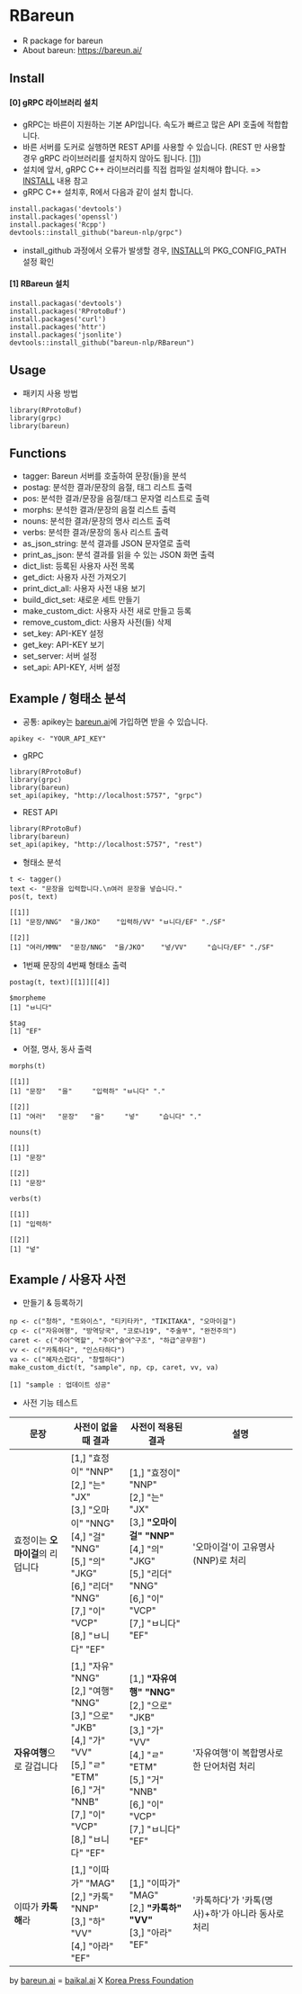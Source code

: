 # RBareun

* R package for bareun
* About bareun: https://bareun.ai/

## Install

#### [0] gRPC 라이브러리 설치

- gRPC는 바른이 지원하는 기본 API입니다. 속도가 빠르고 많은 API 호출에 적합합니다.
- 바른 서버를 도커로 실행하면 REST API를 사용할 수 있습니다. (REST 만 사용할 경우 gRPC 라이브러리를 설치하지 않아도 됩니다. [[1]](#1-rbareun-%EC%84%A4%EC%B9%98))
- 설치에 앞서, gRPC C++ 라이브러리를 직접 컴파일 설치해야 합니다. => [INSTALL](https://github.com/bareun-nlp/RBareun/blob/main/INSTALL.md) 내용 참고 
- gRPC C++ 설치후, R에서 다음과 같이 설치 합니다.
```
install.packagas('devtools')
install.packages('openssl')
install.packages('Rcpp')
devtools::install_github("bareun-nlp/grpc")
```
- install_github 과정에서 오류가 발생할 경우, [INSTALL](https://github.com/bareun-nlp/RBareun/blob/main/INSTALL.md)의 PKG_CONFIG_PATH 설정 확인

#### [1] RBareun 설치
```
install.packagas('devtools')
install.packages('RProtoBuf')
install.packages('curl')
install.packages('httr')
install.packages('jsonlite')
devtools::install_github("bareun-nlp/RBareun")
```

## Usage

- 패키지 사용 방법
```
library(RProtoBuf)
library(grpc)
library(bareun)
```

## Functions

- tagger: Bareun 서버를 호출하여 문장(들)을 분석
- postag: 분석한 결과/문장의 음절, 태그 리스트 출력
- pos: 분석한 결과/문장을 음절/태그 문자열 리스트로 출력
- morphs: 분석한 결과/문장의 음절 리스트 출력
- nouns: 분석한 결과/문장의 명사 리스트 출력
- verbs: 분석한 결과/문장의 동사 리스트 출력
- as_json_string: 분석 결과를 JSON 문자열로 출력
- print_as_json: 분석 결과를 읽을 수 있는 JSON 화면 출력
- dict_list: 등록된 사용자 사전 목록
- get_dict: 사용자 사전 가져오기
- print_dict_all: 사용자 사전 내용 보기
- build_dict_set: 새로운 세트 만들기
- make_custom_dict: 사용자 사전 새로 만들고 등록
- remove_custom_dict: 사용자 사전(들) 삭제
- set_key: API-KEY 설정
- get_key: API-KEY 보기
- set_server: 서버 설정
- set_api: API-KEY, 서버 설정

## Example / 형태소 분석

- 공통: apikey는 [bareun.ai](https://bareun.ai)에 가입하면 받을 수 있습니다.
```
apikey <- "YOUR_API_KEY"
```

- gRPC
```
library(RProtoBuf)
library(grpc)
library(bareun)
set_api(apikey, "http://localhost:5757", "grpc")
```

- REST API
```
library(RProtoBuf)
library(bareun)
set_api(apikey, "http://localhost:5757", "rest")
```

- 형태소 분석
```
t <- tagger()  
text <- "문장을 입력합니다.\n여러 문장을 넣습니다."  
pos(t, text)

[[1]]
[1] "문장/NNG"  "을/JKO"    "입력하/VV" "ㅂ니다/EF" "./SF"
  
[[2]]
[1] "여러/MMN"  "문장/NNG"  "을/JKO"    "넣/VV"     "습니다/EF" "./SF"
```

- 1번째 문장의 4번째 형태소 출력
```
postag(t, text)[[1]][[4]]

$morpheme
[1] "ㅂ니다"

$tag
[1] "EF"
```

- 어절, 명사, 동사 출력
```
morphs(t)

[[1]]
[1] "문장"   "을"     "입력하" "ㅂ니다" "."

[[2]]
[1] "여러"   "문장"   "을"     "넣"     "습니다" "."

nouns(t)

[[1]]
[1] "문장"

[[2]]
[1] "문장"

verbs(t)

[[1]]
[1] "입력하"

[[2]]
[1] "넣"
```

## Example / 사용자 사전

- 만들기 & 등록하기
```
np <- c("청하", "트와이스", "티키타카", "TIKITAKA", "오마이걸")  
cp <- c("자유여행", "방역당국", "코로나19", "주술부", "완전주의")  
caret <- c("주어^역할", "주어^술어^구조", "하급^공무원")  
vv <- c("카톡하다", "인스타하다")  
va <- c("혜자스럽다", "창렬하다")  
make_custom_dict(t, "sample", np, cp, caret, vv, va)

[1] "sample : 업데이트 성공"
```
- 사전 기능 테스트

| 문장 | 사전이 없을때 결과 | 사전이 적용된 결과 | 설명 |
| ------ | ------ | ------ | ------ |
| 효정이는 **오마이걸**의 리덥니다 | [1,] "효정이" "NNP" <br>[2,] "는"     "JX"<br>[3,] "오마이" "NNG"<br>[4,] "걸"     "NNG"<br>[5,] "의"     "JKG"<br>[6,] "리더"   "NNG"<br>[7,] "이"     "VCP"<br>[8,] "ㅂ니다" "EF" | [1,] "효정이"   "NNP"<br>[2,] "는"       "JX"<br>[3,] <b>"오마이걸" "NNP"</b><br>[4,] "의"       "JKG"<br>[5,] "리더"     "NNG"<br>[6,] "이"       "VCP"<br>[7,] "ㅂ니다"   "EF" | '오마이걸'이 고유명사(NNP)로 처리 |
| **자유여행**으로 갈겁니다 | [1,] "자유"   "NNG"<br>[2,] "여행"   "NNG"<br>[3,] "으로"   "JKB"<br>[4,] "가"     "VV"<br>[5,] "ㄹ"     "ETM"<br>[6,] "거"     "NNB"<br>[7,] "이"     "VCP"<br>[8,] "ㅂ니다" "EF" | [1,] <b>"자유여행" "NNG"</b><br>[2,] "으로"     "JKB"<br>[3,] "가"       "VV"<br>[4,] "ㄹ"       "ETM"<br>[5,] "거"       "NNB"<br>[6,] "이"       "VCP"<br>[7,] "ㅂ니다"   "EF"| '자유여행'이 복합명사로 한 단어처럼 처리 |
| 이따가 **카톡해**라 | [1,] "이따가" "MAG"<br>[2,] "카톡"   "NNP"<br>[3,] "하"     "VV"<br>[4,] "아라"   "EF"<br> | [1,] "이따가" "MAG"<br>[2,] <b>"카톡하" "VV"</b><br>[3,] "아라"   "EF"<br> | '카톡하다'가 '카톡(명사)+하'가 아니라 동사로 처리 |


by [bareun.ai](https://bareun.ai) = [baikal.ai](https://baikal.ai) X [Korea Press Foundation](https://bigkinds.or.kr)
